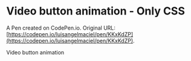 # Video button animation - Only CSS

A Pen created on CodePen.io. Original URL: [https://codepen.io/luisangelmaciel/pen/KKxKdZP](https://codepen.io/luisangelmaciel/pen/KKxKdZP).

Video button animation